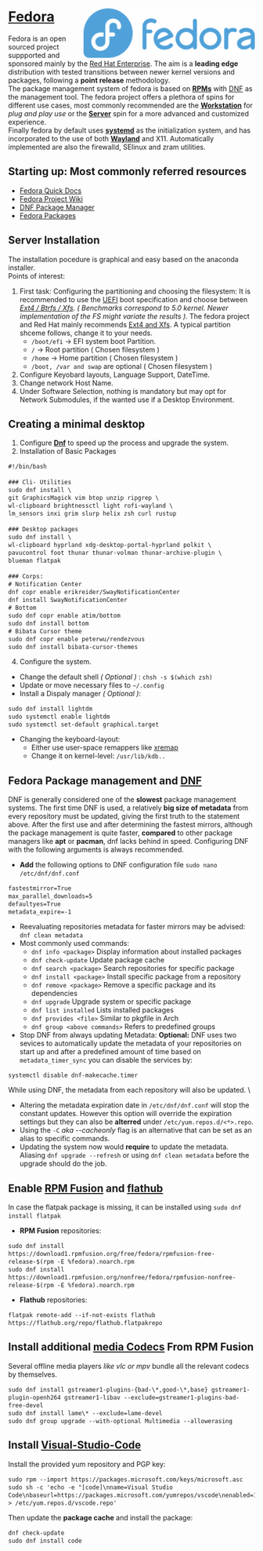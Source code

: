 # [Fedora](https://fedoraproject.org/wiki/Fedora_Project_Wiki) [<img src="https://github.com/SfikasTeo/Fedora/blob/main/Fedora_Logo.png" width="350" align="right" alt="Fedora">](https://docs.fedoraproject.org/en-US/docs/)
Fedora is an open sourced project suppported and sponsored mainly by the [Red Hat Enterprise](https://www.redhat.com/en). The aim is a **leading edge** distribution with tested transitions between newer kernel versions and packages, following a **point release** methodology.  
The package management system of fedora is based on **[RPMs](https://en.wikipedia.org/wiki/RPM_Package_Manager)** with [DNF](https://dnf.readthedocs.io/en/latest/index.html) as the management tool. The fedora project offers a plethora of spins for different use cases, most commonly recommended are the **[Workstation](https://getfedora.org/en/workstation/)** for *plug and play use* or the **[Server](https://getfedora.org/en/server/)** spin for a more advanced and customized experience.  
Finally fedora by default uses **[systemd](https://docs.fedoraproject.org/en-US/quick-docs/understanding-and-administering-systemd/)** as the initialization system, and has incorporated to the use of both **[Wayland](https://wayland.freedesktop.org/)** and X11. Automatically implemented are also the firewalld, SElinux and zram utilities.

## Starting up: Most commonly referred resources

* [Fedora Quick Docs](https://docs.fedoraproject.org/en-US/quick-docs/)
* [Fedora Project Wiki](https://fedoraproject.org/wiki/Fedora_Project_Wiki)
* [DNF Package Manager](https://dnf.readthedocs.io/en/latest/index.html)
* [Fedora Packages](https://packages.fedoraproject.org/)

## Server Installation
The installation pocedure is graphical and easy based on the anaconda installer.  
Points of interest:
1. First task: Configuring the partitioning and choosing the filesystem:
It is recommended to use the [UEFI](https://www.linux-magazine.com/Online/Features/Coping-with-the-UEFI-Boot-Process) boot specification and choose between [*Ext4 / Btrfs / Xfs*](https://www.phoronix.com/review/linux-50-filesystems/4). *( Benchmarks correspond to 5.0 kernel. Newer implementation of the FS might variate the results )*. The fedora project and Red Hat mainly recommends [Ext4 and Xfs](https://access.redhat.com/articles/3129891). A typical partition shceme follows, change it to your needs.
   * `/boot/efi` -> EFI system boot Partition.
   * `/` -> Root partition ( Chosen filesystem )
   * `/home` -> Home partition ( Chosen filesystem )
   * `/boot, /var and swap` are optional ( Chosen filesystem )
2. Configure Keyobard layouts, Language Support, DateTime.
3. Change network Host Name.
4. Under Software Selection, nothing is mandatory but may opt for Network Submodules, if the wanted use if a Desktop Environment.

## Creating a minimal desktop
1. Configure [**Dnf**](https://github.com/SfikasTeo/dotfiles/blob/main/tutorials/fedora_installation_tutorial.md#fedora-package-management-and-dnf) to speed up the process and upgrade the system.
2. Installation of Basic Packages
```
#!/bin/bash

### Cli- Utilities
sudo dnf install \
git GraphicsMagick vim btop unzip ripgrep \
wl-clipboard brightnessctl light rofi-wayland \
lm_sensors inxi grim slurp helix zsh curl rustup

### Desktop packages
sudo dnf install \
wl-clipboard hyprland xdg-desktop-portal-hyprland polkit \
pavucontrol foot thunar thunar-volman thunar-archive-plugin \
blueman flatpak

### Corps:
# Notification Center
dnf copr enable erikreider/SwayNotificationCenter
dnf install SwayNotificationCenter
# Bottom
sudo dnf copr enable atim/bottom
sudo dnf install bottom
# Bibata Cursor theme
sudo dnf copr enable peterwu/rendezvous
sudo dnf install bibata-cursor-themes

```
4. Configure the system.
  * Change the default shell *( Optional )* : `chsh -s $(which zsh)`
  * Update or move necessary files to `~/.config`
  * Install a Dispaly manager *( Optional )*:
```
sudo dnf install lightdm
sudo systemctl enable lightdm
sudo systemctl set-default graphical.target
```
  * Changing the keyboard-layout:
    * Either use user-space remappers like [xremap](https://github.com/k0kubun/xremap)
    * Change it on kernel-level: `/usr/lib/kdb..`   

## Fedora Package management and [DNF](https://docs.fedoraproject.org/en-US/quick-docs/dnf/)
DNF is generally considered one of the **slowest** package management systems. The first time DNF is used, a relatively **big size of metadata** from every repository must be updated, giving the first truth to the statement above. After the first use and after determining the fastest mirrors, although the package management is quite faster, **compared** to other package managers like **apt** or **pacman**, dnf lacks behind in speed. Configuring DNF with the following arguments is always recommended.
* **Add** the following options to DNF configuration file `sudo nano /etc/dnf/dnf.conf`
```
fastestmirror=True
max_parallel_downloads=5
defaultyes=True
metadata_expire=-1
```
* Reevaluating repositories metadata for faster mirrors may be advised: `dnf clean metadata`
* Most commonly used commands: 
    * `dnf info <package>` Display information about installed packages
    * `dnf check-update` Update package cache
    * `dnf search <package>` Search repositories for specific package
    * `dnf install <package>` Install specific package from a repository
    * `dnf remove <package>` Remove a specific package and its dependencies
    * `dnf upgrade` Upgrade system or specific package
    * `dnf list installed` Lists installed packages
    * `dnf provides <file>` Similar to pkgfile in Arch
    * `dnf group <above commands>` Refers to predefined groups
* Stop DNF from always updating Metadata:
**Optional:** DNF uses two sevices to automatically update the metadata of your repositories on start up and after a predefined amount of time based on `metadata_timer_sync` you can disable the services by:
```
systemctl disable dnf-makecache.timer
```
While using DNF, the metadata from each repository will also be updated. \
* Altering the metadata expiration date in `/etc/dnf/dnf.conf` will stop the constant updates. However this option will override the expiration settings but they can also be **alterred** under `/etc/yum.repos.d/<*>.repo`.
* Using the `-C` *aka --cacheonly* flag is an alternative that can be set as an alias to specific commands.
* Updating the system now would **require** to update the metadata. Aliasing `dnf upgrade --refresh` or using `dnf clean metadata` before the upgrade should do the job.

## Enable [RPM Fusion](https://docs.fedoraproject.org/en-US/quick-docs/setup_rpmfusion/) and [flathub](https://flathub.org/home)
In case the flatpak package is missing, it can be installed using `sudo dnf install flatpak`
* **RPM Fusion** repositories:
```
sudo dnf install https://download1.rpmfusion.org/free/fedora/rpmfusion-free-release-$(rpm -E %fedora).noarch.rpm
sudo dnf install https://download1.rpmfusion.org/nonfree/fedora/rpmfusion-nonfree-release-$(rpm -E %fedora).noarch.rpm
```
* **Flathub** repositories: 
```
flatpak remote-add --if-not-exists flathub https://flathub.org/repo/flathub.flatpakrepo
```
 
## Install additional [media Codecs](https://docs.fedoraproject.org/en-US/quick-docs/assembly_installing-plugins-for-playing-movies-and-music/) From RPM Fusion
Several offline media players *like vlc or mpv* bundle all the relevant codecs by themselves.
```
sudo dnf install gstreamer1-plugins-{bad-\*,good-\*,base} gstreamer1-plugin-openh264 gstreamer1-libav --exclude=gstreamer1-plugins-bad-free-devel
sudo dnf install lame\* --exclude=lame-devel
sudo dnf group upgrade --with-optional Multimedia --allowerasing
 ```
 
## Install [Visual-Studio-Code](https://code.visualstudio.com/docs/setup/linux)
Install the provided yum repository and PGP key: 
```
sudo rpm --import https://packages.microsoft.com/keys/microsoft.asc
sudo sh -c 'echo -e "[code]\nname=Visual Studio Code\nbaseurl=https://packages.microsoft.com/yumrepos/vscode\nenabled=1\ngpgcheck=1\ngpgkey=https://packages.microsoft.com/keys/microsoft.asc" > /etc/yum.repos.d/vscode.repo'
```
Then update the **package cache** and install the package:
```
dnf check-update
sudo dnf install code 
```
